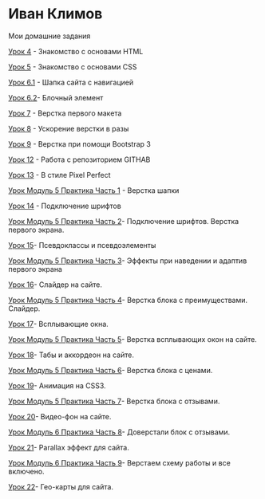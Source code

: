 

# Иван Климов
Мои домашние задания

[Урок 4](https://klimov-ivan.github.io/lesson_4/ "ДЗ") - Знакомство с основами HTML

[Урок 5](https://klimov-ivan.github.io/lesson_5/ "ДЗ") - Знакомство с основами CSS 

[Урок 6.1](https://klimov-ivan.github.io/lesson_6.1/ "ДЗ") - Шапка сайта с навигацией

[Урок 6.2](https://klimov-ivan.github.io/lesson_6.2/ "ДЗ")- Блочный элемент

[Урок 7](https://klimov-ivan.github.io/lesson_7/ "ДЗ") - Верстка первого макета

[Урок 8](https://klimov-ivan.github.io/lesson_8/ "ДЗ") - Ускорение верстки в разы

[Урок 9](https://klimov-ivan.github.io/lesson_9/ "ДЗ") - Верстка при помощи Bootstrap 3

[Урок 12](https://klimov-ivan.github.io/lesson-12/ "Домашка") - Работа с репозиторием GITHAB

[Урок 13](https://klimov-ivan.github.io/lesson_13/src/ "Домашка") - В стиле Pixel Perfect

[Урок Модуль 5 Практика Часть 1](https://klimov-ivan.github.io/lessen-modul-5/index.html "Домашка") - Верстка шапки

[Урок 14](https://klimov-ivan.github.io/lesson_14/index.html "Домашка") - Подключение шрифтов

[Урок Модуль 5 Практика Часть 2](https://klimov-ivan.github.io/lesson_M_5_CH_2/ "Домашка")- Подключение шрифтов. Верстка первого экрана.

[Урок 15](https://klimov-ivan.github.io/lesson_15/index.html "Домашка")- Псевдоклассы и псевдоэлементы

[Урок Модуль 5 Практика Часть 3](https://klimov-ivan.github.io/lesson_M_5_CH_3/index.html "Домашка")- Эффекты при наведении и адаптив первого экрана

[Урок 16](https://klimov-ivan.github.io/lesson_16/index.html "Домашка")- Слайдер на сайте.

[Урок Модуль 5 Практика Часть 4](https://klimov-ivan.github.io/lesson_M_5_CH_4/index.html "Домашка")- Верстка блока с преимуществами. Слайдер.

[Урок 17](https://klimov-ivan.github.io/lesson_17/ "Домашка")- Всплывающие окна.

[Урок Модуль 5 Практика Часть 5](https://klimov-ivan.github.io/lesson_M_5_CH_5/ "Домашка")- Верстка всплывающих окон на сайте.

[Урок 18](https://klimov-ivan.github.io/lesson_18/ "Домашка")- Табы и аккордеон на сайте.

[Урок Модуль 5 Практика Часть 6](https://klimov-ivan.github.io/lesson_M_5_CH_6/ "Домашка")- Верстка блока с ценами.

[Урок 19](https://klimov-ivan.github.io/lesson_19/ "Домашка")- Анимация на CSS3.

[Урок Модуль 5 Практика Часть 7](https://klimov-ivan.github.io/lesson_M_5_CH_7/ "Домашка")- Верстка блока с отзывами.

[Урок 20](https://klimov-ivan.github.io/lesson_20/ "Домашка")- Видео-фон на сайте.

[Урок Модуль 6 Практика Часть 8](https://klimov-ivan.github.io/lesson_M_6_CH_8/ "Домашка")- Доверстали блок с отзывами.

[Урок 21](https://klimov-ivan.github.io/lesson_21/ "Домашка")- Parallax эффект для сайта.

[Урок Модуль 6 Практика Часть 9](https://klimov-ivan.github.io/lesson_M_6_CH_9/ "Домашка")- Верстаем схему работы и все включено.

[Урок 22](https://klimov-ivan.github.io/lesson_22/ "Домашка")- Гео-карты для сайта.
